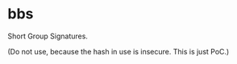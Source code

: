 # bbs
Short Group Signatures.

(Do not use, because the hash in use is insecure. This is just PoC.)
